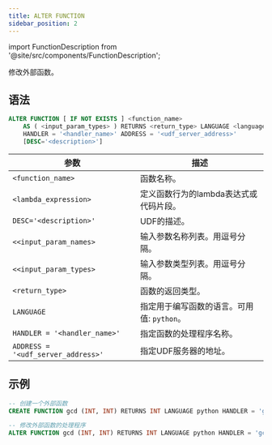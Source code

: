 ```yaml
---
title: ALTER FUNCTION
sidebar_position: 2
---
```

import FunctionDescription from '@site/src/components/FunctionDescription';

<FunctionDescription description="引入或更新: v1.2.116"/>

修改外部函数。

## 语法

```sql
ALTER FUNCTION [ IF NOT EXISTS ] <function_name> 
    AS ( <input_param_types> ) RETURNS <return_type> LANGUAGE <language_name> 
    HANDLER = '<handler_name>' ADDRESS = '<udf_server_address>' 
    [DESC='<description>']
```

| 参数                    | 描述                                                                                       |
|-----------------------|---------------------------------------------------------------------------------------------------|
| `<function_name>`     | 函数名称。                                                                        |
| `<lambda_expression>` | 定义函数行为的lambda表达式或代码片段。                          |
| `DESC='<description>'`  | UDF的描述。|
| `<<input_param_names>`| 输入参数名称列表。用逗号分隔。|
| `<<input_param_types>`| 输入参数类型列表。用逗号分隔。|
| `<return_type>`       | 函数的返回类型。                                                                  |
| `LANGUAGE`            | 指定用于编写函数的语言。可用值: `python`。                    |
| `HANDLER = '<handler_name>'` | 指定函数的处理程序名称。                                               |
| `ADDRESS = '<udf_server_address>'` | 指定UDF服务器的地址。                                             |

## 示例

```sql
-- 创建一个外部函数
CREATE FUNCTION gcd (INT, INT) RETURNS INT LANGUAGE python HANDLER = 'gcd' ADDRESS = 'http://0.0.0.0:8815';

-- 修改外部函数的处理程序
ALTER FUNCTION gcd (INT, INT) RETURNS INT LANGUAGE python HANDLER = 'gcd_new' ADDRESS = 'http://0.0.0.0:8815';
```